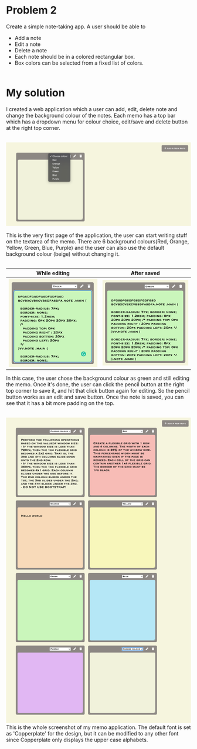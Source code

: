 # Problem 2

Create a simple note-taking app. A user should be able to
- Add a note
- Edit a note
- Delete a note
- Each note should be in a colored rectangular box. 
- Box colors can be selected from a fixed list of colors.
</br></br>

# My solution
I created a web application which a user can add, edit, delete note and change the background colour of the notes.
Each memo has a top bar which has a dropdown menu for colour choice, edit/save and delete button at the right top corner. 
</br></br>

![Sketch](/images/note1.png)  

This is the very first page of the application, the user can start writing stuff on the textarea of the memo. There are 6 background colours(Red, Orange, Yellow, Green, Blue, Purple) and the user can also use the default background colour (beige) without changing it.
</br></br>

While editing               |  After saved
:-------------------------:|:-------------------------:
![Sketch](/images/note2.png)|![Sketch](/images/note3.png)

In this case, the user chose the background colour as green and still editing the memo. Once it's done, the user can click the pencil button at the right top corner to save it, and hit that click button again for editing. So the pencil button works as an edit and save button. Once the note is saved, you can see that it has a bit more padding on the top.
</br></br>

![Sketch](/images/note4.png)
This is the whole screenshot of my memo application.
The default font is set as 'Copperplate' for the design, but it can be modified to any other font since Copperplate only displays the upper case alphabets.